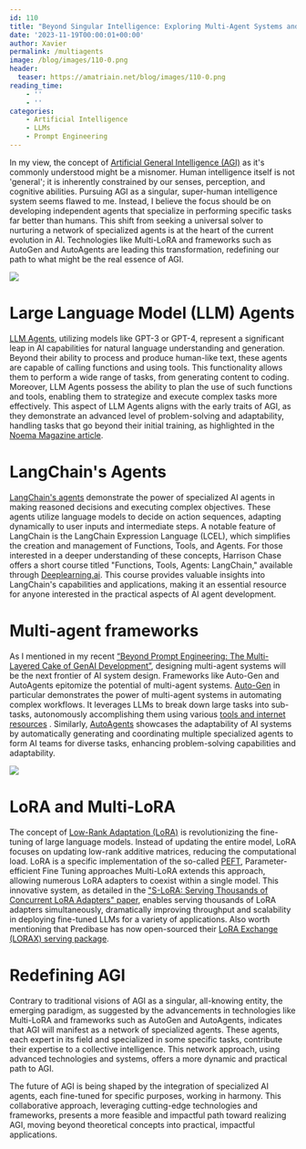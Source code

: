 ```yaml
---
id: 110
title: "Beyond Singular Intelligence: Exploring Multi-Agent Systems and Multi-LoRA in the Quest for AGI"
date: '2023-11-19T00:00:01+00:00'
author: Xavier
permalink: /multiagents
image: /blog/images/110-0.png
header:
  teaser: https://amatriain.net/blog/images/110-0.png
reading_time:
    - ''
    - ''
categories:
    - Artificial Intelligence
    - LLMs
    - Prompt Engineering
---
```


In my view, the concept of [Artificial General Intelligence (AGI)](https://en.wikipedia.org/wiki/Artificial_general_intelligence) as it's commonly understood might be a misnomer. Human intelligence itself is not 'general'; it is inherently constrained by our senses, perception, and cognitive abilities. Pursuing AGI as a singular, super-human intelligence system seems flawed to me. Instead, I believe the focus should be on developing independent agents that specialize in performing specific tasks far better than humans. This shift from seeking a universal solver to nurturing a network of specialized agents is at the heart of the current evolution in AI. Technologies like Multi-LoRA and frameworks such as AutoGen and AutoAgents are leading this transformation, redefining our path to what might be the real essence of AGI.

<img src="/blog/images/110-0.png">

# Large Language Model (LLM) Agents

[LLM Agents](https://amatriain.net/blog/prompt201#agents), utilizing models like GPT-3 or GPT-4, represent a significant leap in AI capabilities for natural language understanding and generation. Beyond their ability to process and produce human-like text, these agents are capable of calling functions and using tools. This functionality allows them to perform a wide range of tasks, from generating content to coding. Moreover, LLM Agents possess the ability to plan the use of such functions and tools, enabling them to strategize and execute complex tasks more effectively. This aspect of LLM Agents aligns with the early traits of AGI, as they demonstrate an advanced level of problem-solving and adaptability, handling tasks that go beyond their initial training, as highlighted in the [Noema Magazine article​​](https://www.noemamag.com/artificial-general-intelligence-is-already-here/).

# LangChain's Agents

[LangChain's agents](https://python.langchain.com/docs/modules/agents/) demonstrate the power of specialized AI agents in making reasoned decisions and executing complex objectives. These agents utilize language models to decide on action sequences, adapting dynamically to user inputs and intermediate steps. A notable feature of LangChain is the LangChain Expression Language (LCEL), which simplifies the creation and management of Functions, Tools, and Agents. For those interested in a deeper understanding of these concepts, Harrison Chase offers a short course titled "Functions, Tools, Agents: LangChain," available through [Deeplearning.ai](https://www.deeplearning.ai/short-courses/functions-tools-agents-langchain/). This course provides valuable insights into LangChain's capabilities and applications, making it an essential resource for anyone interested in the practical aspects of AI agent development​​​​​​​​​​.

# Multi-agent frameworks

As I mentioned in my recent [“Beyond Prompt Engineering: The Multi-Layered Cake of GenAI Development”](https://amatriain.net/blog/multilayer), designing multi-agent systems will be the next frontier of AI system design. Frameworks like Auto-Gen and AutoAgents epitomize the potential of multi-agent systems. 
[Auto-Gen](https://arxiv.org/abs/2308.08155) in particular demonstrates the power of multi-agent systems in automating complex workflows. It leverages LLMs to break down large tasks into sub-tasks, autonomously accomplishing them using various [tools and internet resources](https://en.wikipedia.org/wiki/Auto-GPT#:~:text=Auto,4%20to%20perform%20autonomous%20tasks.%E3%80%9075%E2%80%A0%5B3%5D%E3%80%91) ​​​​. Similarly, [AutoAgents](https://arxiv.org/abs/2309.17288v2) showcases the adaptability of AI systems by automatically generating and coordinating multiple specialized agents to form AI teams for diverse tasks, enhancing problem-solving capabilities and adaptability​​.

<img src="/blog/images/110-1.png">

# LoRA and Multi-LoRA

The concept of [Low-Rank Adaptation (LoRA)](https://arxiv.org/abs/2106.09685) is revolutionizing the fine-tuning of large language models. Instead of updating the entire model, LoRA focuses on updating low-rank additive matrices, reducing the computational load. LoRA is a specific implementation of the so-called [PEFT](https://huggingface.co/docs/peft/index), Parameter-efficient Fine Tuning approaches Multi-LoRA extends this approach, allowing numerous LoRA adapters to coexist within a single model. This innovative system, as detailed in the ["S-LoRA: Serving Thousands of Concurrent LoRA Adapters" paper](https://arxiv.org/abs/2311.03285), enables serving thousands of LoRA adapters simultaneously, dramatically improving throughput and scalability in deploying fine-tuned LLMs for a variety of applications​​. Also worth mentioning that Predibase has now open-sourced their [LoRA Exchange (LORAX) serving package](https://github.com/predibase/lorax).

# Redefining AGI
Contrary to traditional visions of AGI as a singular, all-knowing entity, the emerging paradigm, as suggested by the advancements in technologies like Multi-LoRA and frameworks such as AutoGen and AutoAgents, indicates that AGI will manifest as a network of specialized agents. These agents, each expert in its field and specialized in some specific tasks, contribute their expertise to a collective intelligence. This network approach, using advanced technologies and systems, offers a more dynamic and practical path to AGI.

The future of AGI is being shaped by the integration of specialized AI agents, each fine-tuned for specific purposes, working in harmony. This collaborative approach, leveraging cutting-edge technologies and frameworks, presents a more feasible and impactful path toward realizing AGI, moving beyond theoretical concepts into practical, impactful applications.



